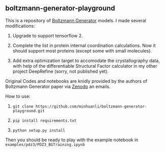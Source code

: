 ## boltzmann-generator-playground

This is a repository of [Boltzmann Generator](https://science.sciencemag.org/content/365/6457/eaaw1147) models. I made several modifications:

1. Upgrade to support tensorflow 2.

2. Complete the list in protein internal coordination calculations. Now it should support most proteins (except some with small molecules).

3. Add extra optimization target to accomodate the crystallography data, with help of the differentiable Structural Factor calculator in my other project DeepRefine (sorry, not published yet).

Original Codes and notebooks are knidly provided by the authors of Boltzmann Generator paper via [Zenodo](https://zenodo.org/record/3242635#.YIgr931KhTY) an emails.

How to use:

1. `git clone https://github.com/minhuanli/boltzmann-generator-playground.git`

3. `pip install requirements.txt`

4. `python setup.py install`

Then you should be ready to play with the example notebook in `examples/pdz3/PDZ3_BGTraining.ipynb`